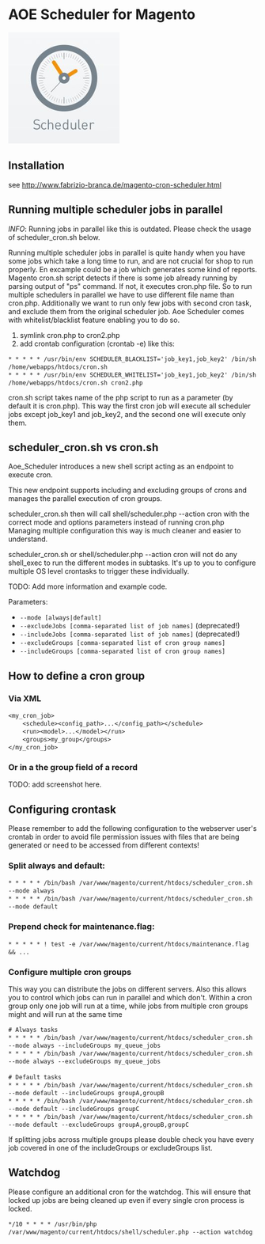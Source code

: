 # AOE Scheduler for Magento

![Logo](doc/Aoe_Scheduler.jpg "AOE Scheduler")

## Installation



see http://www.fabrizio-branca.de/magento-cron-scheduler.html

Running multiple scheduler jobs in parallel
-------------------------------------------

*INFO*: Running jobs in parallel like this is outdated. Please check the usage of scheduler_cron.sh below.

Running multiple scheduler jobs in parallel is quite handy when you have some jobs which take a long time to run,
and are not crucial for shop to run properly. En excample could be a job which generates some kind of reports.
Magento cron.sh script detects if there is some job already running by parsing output of "ps" command.
If not, it executes cron.php file.
So to run multiple schedulers in parallel we have to use different file name than cron.php.
Additionally we want to run only few jobs with second cron task, and exclude them from the original scheduler job.
Aoe Scheduler comes with whitelist/blacklist feature enabling you to do so.

1. symlink cron.php to cron2.php
2. add crontab configuration (crontab -e) like this:

```
* * * * * /usr/bin/env SCHEDULER_BLACKLIST='job_key1,job_key2' /bin/sh  /home/webapps/htdocs/cron.sh
* * * * * /usr/bin/env SCHEDULER_WHITELIST='job_key1,job_key2' /bin/sh  /home/webapps/htdocs/cron.sh cron2.php
```

cron.sh script takes name of the php script to run as a parameter (by default it is cron.php).
This way the first cron job will execute all scheduler jobs except job_key1 and job_key2, and the second one will execute only them.


scheduler_cron.sh vs cron.sh
----------------------------
Aoe_Scheduler introduces a new shell script acting as an endpoint to execute cron. 

This new endpoint supports including and excluding groups of crons and manages the parallel execution of cron groups.

scheduler_cron.sh then will call shell/scheduler.php --action cron with the correct mode and options parameters instead of running cron.php
Managing multiple configuration this way is much cleaner and easier to understand.

scheduler_cron.sh or shell/scheduler.php --action cron will not do any shell_exec to run the different modes in subtasks. It's up to you to configure
multiple OS level crontasks to trigger these individually.

TODO: Add more information and example code.

Parameters: 
* `--mode [always|default]`
* `--excludeJobs [comma-separated list of job names]` (deprecated!)
* `--includeJobs [comma-separated list of job names]` (deprecated!)
* `--excludeGroups [comma-separated list of cron group names]` 
* `--includeGroups [comma-separated list of cron group names]`

How to define a cron group
--------------------------

### Via XML

```
<my_cron_job>
    <schedule><config_path>...</config_path></schedule>
    <run><model>...</model></run>
    <groups>my_group</groups>
</my_cron_job>
```

### Or in a the group field of a record 

TODO: add screenshot here.

Configuring crontask
--------------------

Please remember to add the following configuration to the webserver user's crontab in order to avoid file permission issues with files that are being generated or need to be accessed from different contexts!

### Split always and default:

```
* * * * * /bin/bash /var/www/magento/current/htdocs/scheduler_cron.sh --mode always
* * * * * /bin/bash /var/www/magento/current/htdocs/scheduler_cron.sh --mode default
```

### Prepend check for maintenance.flag:

```
* * * * * ! test -e /var/www/magento/current/htdocs/maintenance.flag && ...
```

### Configure multiple cron groups

This way you can distribute the jobs on different servers. Also this allows you to control which jobs can run in parallel and which don't. Within a cron group only one job will run at a time, while jobs from multiple cron groups might and will run at the same time 

```
# Always tasks
* * * * * /bin/bash /var/www/magento/current/htdocs/scheduler_cron.sh --mode always --includeGroups my_queue_jobs
* * * * * /bin/bash /var/www/magento/current/htdocs/scheduler_cron.sh --mode always --excludeGroups my_queue_jobs

# Default tasks
* * * * * /bin/bash /var/www/magento/current/htdocs/scheduler_cron.sh --mode default --includeGroups groupA,groupB
* * * * * /bin/bash /var/www/magento/current/htdocs/scheduler_cron.sh --mode default --includeGroups groupC
* * * * * /bin/bash /var/www/magento/current/htdocs/scheduler_cron.sh --mode default --excludeGroups groupA,groupB,groupC
```

If splitting jobs across multiple groups please double check you have every job covered in one of the includeGroups or excludeGroups list.

Watchdog
--------

Please configure an additional cron for the watchdog. This will ensure that locked up jobs are being cleaned up even if every single cron process is locked.

```
*/10 * * * * /usr/bin/php /var/www/magento/current/htdocs/shell/scheduler.php --action watchdog
```